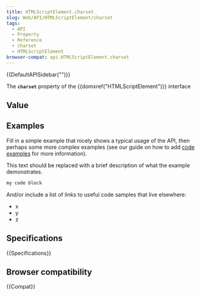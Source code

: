 ```yaml
---
title: HTMLScriptElement.charset
slug: Web/API/HTMLScriptElement/charset
tags:
  - API
  - Property
  - Reference
  - charset
  - HTMLScriptElement
browser-compat: api.HTMLScriptElement.charset
---
```

{{DefaultAPISidebar("")}}

The **`charset`** property of the {{domxref("HTMLScriptElement")}} interface 

## Value



## Examples

Fill in a simple example that nicely shows a typical usage of the API, then perhaps some more complex examples (see our guide on how to add [code examples](/en-US/docs/MDN/Contribute/Structures/Code_examples) for more information).

This text should be replaced with a brief description of what the example demonstrates.

```js
my code block
```

And/or include a list of links to useful code samples that live elsewhere:

*   x
*   y
*   z

## Specifications

{{Specifications}}

## Browser compatibility

{{Compat}}



